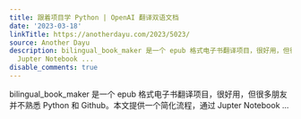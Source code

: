 ```yaml
---
title: 跟着项目学 Python | OpenAI 翻译双语文档
date: '2023-03-18'
linkTitle: https://anotherdayu.com/2023/5023/
source: Another Dayu
description: bilingual_book_maker 是一个 epub 格式电子书翻译项目，很好用，但很多朋友并不熟悉 Python 和 Github。本文提供一个简化流程，通过
  Jupter Notebook ...
disable_comments: true
---
```

bilingual_book_maker 是一个 epub 格式电子书翻译项目，很好用，但很多朋友并不熟悉 Python 和 Github。本文提供一个简化流程，通过 Jupter Notebook ...